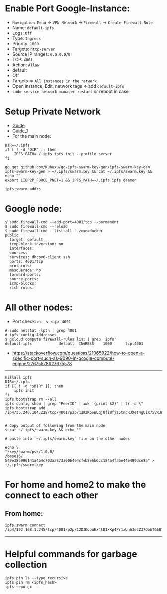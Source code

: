 # Enable Port Google-Instance:

- `Navigation Menu` => `VPN Network` => `Firewall` => `Create Firewall Rule`
- Name: `default-ipfs`
- Logs: `Off`
- Type: `Ingress`
- Priority: `1000`
- Targets: `http-server`
- Source IP ranges: `0.0.0.0/0`
- TCP: `4001`
- Action: `Allow`
- default
- Off
- Targets => `All instances in the network`
- Open instance, Edit, network tags => add `default-ipfs`
- `sudo service network-manager restart` or reboot in case

# Setup Private Network

- [Guide](https://github.com/ipfs/go-ipfs/blob/master/docs/experimental-features.md#private-networks)
- [Guide_1](https://www.geekdecoder.com/setting-up-a-private-ipfs-network-with-ipfs-and-ipfs-cluster/)
- For the main node:

```
DIR=~/.ipfs
if [ ! -d "DIR" ]; then
	IPFS_PATH=~/.ipfs ipfs init --profile server
fi

go get github.com/Kubuxu/go-ipfs-swarm-key-gen/ipfs-swarm-key-gen
ipfs-swarm-key-gen > ~/.ipfs/swarm.key && cat ~/.ipfs/swarm.key && echo ""
export LIBP2P_FORCE_PNET=1 && IPFS_PATH=~/.ipfs ipfs daemon

ipfs swarm addrs
```

# Google node:

```
$ sudo firewall-cmd --add-port=4001/tcp --permanent
$ sudo firewall-cmd --reload
$ sudo firewall-cmd --list-all --zone=docker
public
  target: default
  icmp-block-inversion: no
  interfaces:
  sources:
  services: dhcpv6-client ssh
  ports: 4001/tcp
  protocols:
  masquerade: no
  forward-ports:
  source-ports:
  icmp-blocks:
  rich rules:
```

# All other nodes:

- Port check: `nc -v <ip> 4001`

```
# sudo netstat -lptn | grep 4001
# ipfs config Addresses
$ gcloud compute firewall-rules list | grep 'ipfs'
default-ipfs            default  INGRESS    1000      tcp:4001
```
- https://stackoverflow.com/questions/21065922/how-to-open-a-specific-port-such-as-9090-in-google-compute-engine/27675578#27675578

----------------------------------------

```
killall ipfs
DIR=~/.ipfs
if [[ ! -d "$DIR" ]]; then
	ipfs init
fi
ipfs bootstrap rm --all
ipfs config show | grep "PeerID" | awk '{print $2}' | tr -d \"
ipfs bootstrap add /ip4/35.240.104.228/tcp/4001/p2p/12D3KooWLqjUfi8fjz5tncRJXet4gUiK75VRJnB5E16Z8mVJ9c8N


# Copy output of following from the main node
$ cat ~/.ipfs/swarm.key && echo ""

# paste into `~/.ipfs/swarm.key` file on the other nodes

echo \
"/key/swarm/psk/1.0.0/
/base16/
549e385990141a4b4c703aa873a0064e4cfeb8e6b6cc184a4fa6e44e480dce8a" > ~/.ipfs/swarm.key
```

# For home and home2 to make the connect to each other

## From home:
```
ipfs swarm connect /ip4/192.168.1.245/tcp/4001/p2p/12D3KooWEx4tD1xKp4Pr1xUnA3e2Z37QobTG6Qtv2YwySLGKUB9Z"
```

----------------------------------------

# Helpful commands for garbage collection

```
ipfs pin ls --type recursive
ipfs pin rm <ipfs_hash>
ipfs repo gc
```
